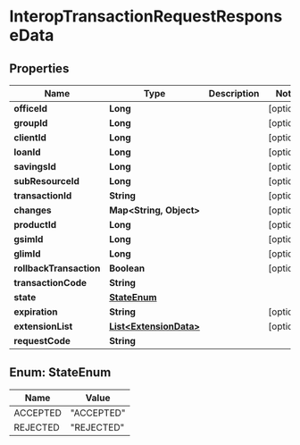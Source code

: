 # InteropTransactionRequestResponseData

## Properties
Name | Type | Description | Notes
------------ | ------------- | ------------- | -------------
**officeId** | **Long** |  |  [optional]
**groupId** | **Long** |  |  [optional]
**clientId** | **Long** |  |  [optional]
**loanId** | **Long** |  |  [optional]
**savingsId** | **Long** |  |  [optional]
**subResourceId** | **Long** |  |  [optional]
**transactionId** | **String** |  |  [optional]
**changes** | **Map&lt;String, Object&gt;** |  |  [optional]
**productId** | **Long** |  |  [optional]
**gsimId** | **Long** |  |  [optional]
**glimId** | **Long** |  |  [optional]
**rollbackTransaction** | **Boolean** |  |  [optional]
**transactionCode** | **String** |  | 
**state** | [**StateEnum**](#StateEnum) |  | 
**expiration** | **String** |  |  [optional]
**extensionList** | [**List&lt;ExtensionData&gt;**](ExtensionData.md) |  |  [optional]
**requestCode** | **String** |  | 

<a name="StateEnum"></a>
## Enum: StateEnum
Name | Value
---- | -----
ACCEPTED | &quot;ACCEPTED&quot;
REJECTED | &quot;REJECTED&quot;
